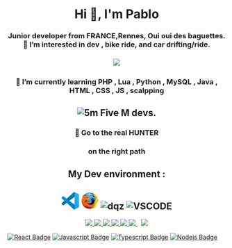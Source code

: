 <h1 align="center">Hi 👋, I'm Pablo </h1>
<h3 align="center">
    Junior developer from FRANCE,Rennes,  Oui oui des baguettes. 👀 I’m interested in dev , bike ride, and car drifting/ride.
</h3>

<h3 align="center"><img src="https://icon-library.com/images/france-icon/france-icon-15.jpg"/ width="45"></h3>

<h3 align="center">🌱 I’m currently learning PHP , Lua , Python , MySQL , Java , HTML , CSS , JS , scalpping</h3>


 
<h2 align="center">  <img src="https://fivem-vscode.gallerycdn.vsassets.io/extensions/fivem-vscode/fivem-vscode/0.3.1/1641809875370/Microsoft.VisualStudio.Services.Icons.Default" alt="5m" width="40" height="40"/> Five M devs.</h2>
  
<h3 align="center"> 💞️ Go to the real HUNTER </h3>
<h3 align="center"> on the right path</h3>

<h2 align="center">My Dev environment :</h2>

<h2 align="center">   <img src="https://raw.githubusercontent.com/devicons/devicon/master/icons/vscode/vscode-original.svg" alt="VSCODE" width="40" height="40"/>   <img src="https://raw.githubusercontent.com/devicons/devicon/master/icons/firefox/firefox-original.svg" alt="firefox" width="40" height="40"/> <img src="https://upload.wikimedia.org/wikipedia/commons/thumb/a/ab/Apple-logo.png/600px-Apple-logo.png" alt="dqz" width="40" height="40"/>  <img src="https://cdn-icons-png.flaticon.com/512/1076/1076988.png" alt="VSCODE" width="40" height="40"/></h2>

<p align="center"> 
    <a href="https://www.java.com" target="_blank"> <img src="https://img.icons8.com/color/48/000000/java-coffee-cup-logo.png"/> </a>
    <a href="https://reactjs.org/" target="_blank"> <img src="https://img.icons8.com/color/48/000000/react-native.png"/> </a>
    <a href="https://developer.mozilla.org/en-US/docs/Web/JavaScript" target="_blank"> <img src="https://img.icons8.com/color/48/000000/javascript.png"/> </a> 
    <a href="https://www.w3.org/html/" target="_blank"> <img src="https://img.icons8.com/color/48/000000/html-5.png"/> </a> 
    <a href="https://www.w3schools.com/css/" target="_blank"> <img src="https://img.icons8.com/color/48/000000/css3.png"/> </a> 
    <a style="padding-right:8px;" href="https://www.mysql.com/" target="_blank"> <img src="https://img.icons8.com/fluent/50/000000/mysql-logo.png"/> </a>
    <a href="https://git-scm.com/" target="_blank"> <img src="https://img.icons8.com/color/48/000000/git.png"/> </a> 
     
</p>

[![React Badge](https://img.shields.io/badge/-React-61DBFB?style=for-the-badge&labelColor=black&logo=react&logoColor=61DBFB)](#)  [![Javascript Badge](https://img.shields.io/badge/-Javascript-F0DB4F?style=for-the-badge&labelColor=black&logo=javascript&logoColor=F0DB4F)](#) [![Typescript Badge](https://img.shields.io/badge/-Typescript-007acc?style=for-the-badge&labelColor=black&logo=typescript&logoColor=007acc)](#) [![Nodejs Badge](https://img.shields.io/badge/-Nodejs-3C873A?style=for-the-badge&labelColor=black&logo=node.js&logoColor=3C873A)](#) 




